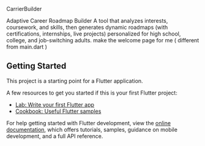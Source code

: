 CarrierBuilder

Adaptive Career Roadmap Builder  A tool that analyzes interests, coursework, and skills, then generates dynamic roadmaps (with certifications, internships, live projects) personalized for high school, college, and job-switching adults. make the welcome page for me ( different from main.dart )

## Getting Started

This project is a starting point for a Flutter application.

A few resources to get you started if this is your first Flutter project:

- [Lab: Write your first Flutter app](https://docs.flutter.dev/get-started/codelab)
- [Cookbook: Useful Flutter samples](https://docs.flutter.dev/cookbook)

For help getting started with Flutter development, view the
[online documentation](https://docs.flutter.dev/), which offers tutorials,
samples, guidance on mobile development, and a full API reference.
